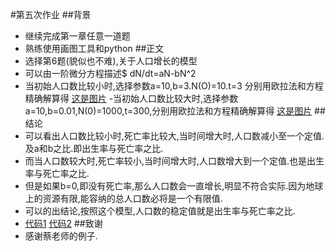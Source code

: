 #第五次作业
##背景
- 继续完成第一章任意一道题
- 熟练使用画图工具和python
##正文
- 选择第6题(貌似也不难),关于人口增长的模型
- 可以由一阶微分方程描述$ dN/dt=aN-bN^2
- 当初始人口数比较小时,选择参数a=10,b=3.N(O)=10.t=3 分别用欧拉法和方程精确解算得
   [这是图片]()
-当初始人口数比较大时,选择参数a=10,b=0.01,N(0)=1000,t=300,分别用欧拉法和方程精确解算得 
    [这是图片]()
##结论
- 可以看出人口数比较小时,死亡率比较大,当时间增大时,人口数减小至一个定值.及a和b之比.即出生率与死亡率之比.
- 而当人口数较大时,死亡率较小,当时间增大时,人口数增大到一个定值.也是出生率与死亡率之比.
- 但是如果b=0,即没有死亡率,那么人口数会一直增长,明显不符合实际.因为地球上的资源有限,能容纳的总人口数必将是一个有限值.
- 可以的出结论,按照这个模型,人口数的稳定值就是出生率与死亡率之比.
- [代码1]() [代码2]()
##致谢
- 感谢蔡老师的例子.
